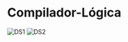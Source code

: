 # Compilador-Lógica
![DS1](https://i.imgur.com/84VICwh.png)
![DS2](https://i.imgur.com/NiTrVAL.png)
